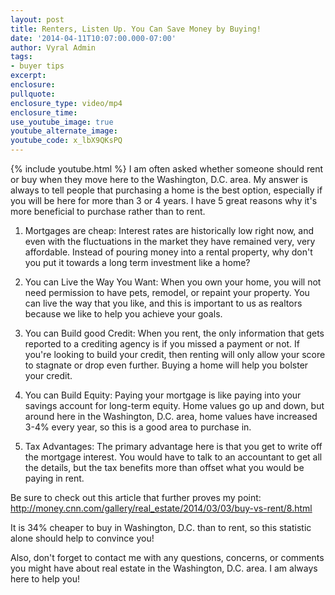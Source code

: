 ```yaml
---
layout: post
title: Renters, Listen Up. You Can Save Money by Buying!
date: '2014-04-11T10:07:00.000-07:00'
author: Vyral Admin
tags:
- buyer tips
excerpt:
enclosure:
pullquote:
enclosure_type: video/mp4
enclosure_time:
use_youtube_image: true
youtube_alternate_image:
youtube_code: x_lbX9QKsPQ
---
```

{% include youtube.html %}
I am often asked whether someone should rent or buy when they move here to the Washington, D.C. area. My answer is always to tell people that purchasing a home is the best option, especially if you will be here for more than 3 or 4 years. I have 5 great reasons why it's more beneficial to purchase rather than to rent.


1. Mortgages are cheap: Interest rates are historically low right now, and even with the fluctuations in the market they have remained very, very affordable. Instead of pouring money into a rental property, why don't you put it towards a long term investment like a home?

2. You can Live the Way You Want: When you own your home, you will not need permission to have pets, remodel, or repaint your property. You can live the way that you like, and this is important to us as realtors because we like to help you achieve your goals.

3. You can Build good Credit: When you rent, the only information that gets reported to a crediting agency is if you missed a payment or not. If you're looking to build your credit, then renting will only allow your score to stagnate or drop even further. Buying a home will help you bolster your credit.

4. You can Build Equity: Paying your mortgage is like paying into your savings account for long-term equity. Home values go up and down, but around here in the Washington, D.C. area, home values have increased 3-4% every year, so this is a good area to purchase in.

5. Tax Advantages: The primary advantage here is that you get to write off the mortgage interest. You would have to talk to an accountant to get all the details, but the tax benefits more than offset what you would be paying in rent.


Be sure to check out this article that further proves my point: http://money.cnn.com/gallery/real_estate/2014/03/03/buy-vs-rent/8.html

It is 34% cheaper to buy in Washington, D.C. than to rent, so this statistic alone should help to convince you!

Also, don't forget to contact me with any questions, concerns, or comments you might have about real estate in the Washington, D.C. area. I am always here to help you!
